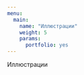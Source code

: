 ```yaml
---
menu:
  main:
    name: "Иллюстрации"
    weight: 5
    params:
      portfolio: yes
---
```

Иллюстрации
